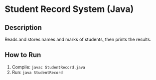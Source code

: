 # Student Record System (Java)

## Description
Reads and stores names and marks of students, then prints the results.

## How to Run
1. Compile: `javac StudentRecord.java`
2. Run: `java StudentRecord`
